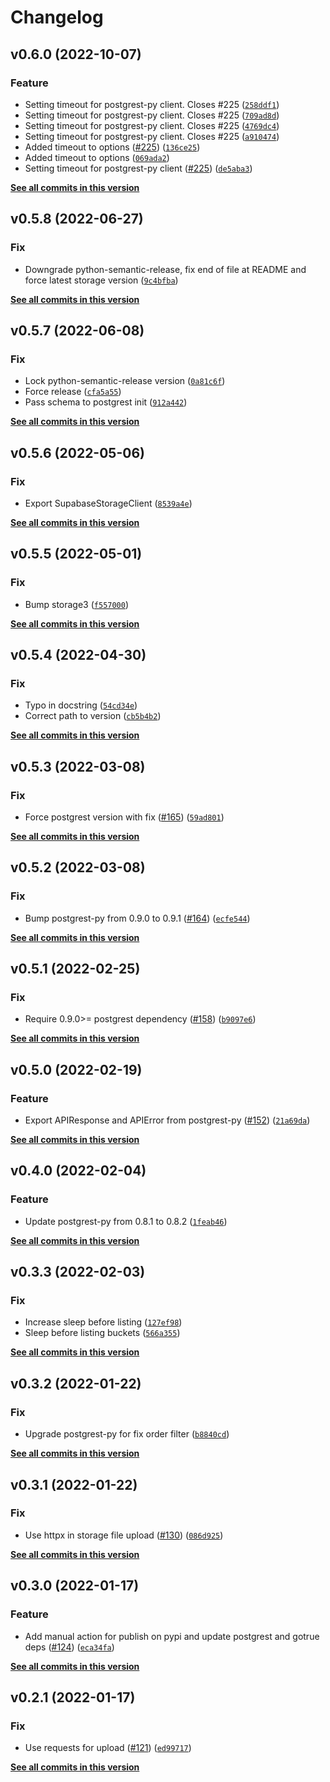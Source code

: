 # Changelog

<!--next-version-placeholder-->

## v0.6.0 (2022-10-07)
### Feature
* Setting timeout for postgrest-py client. Closes #225 ([`258ddf1`](https://github.com/supabase-community/supabase-py/commit/258ddf12e2c5df8b30175c7a295934bc0f78133d))
* Setting timeout for postgrest-py client. Closes #225 ([`709ad8d`](https://github.com/supabase-community/supabase-py/commit/709ad8dd12f5654ba44c34b5a03e9d0c191a09e3))
* Setting timeout for postgrest-py client. Closes #225 ([`4769dc4`](https://github.com/supabase-community/supabase-py/commit/4769dc4aa8fef866e1173cd3d1e39923ba0aadd6))
* Setting timeout for postgrest-py client. Closes #225 ([`a910474`](https://github.com/supabase-community/supabase-py/commit/a910474b6827f1e9dbf9f0dd5f127788ca6da29d))
* Added timeout to options ([#225](https://github.com/supabase-community/supabase-py/issues/225)) ([`136ce25`](https://github.com/supabase-community/supabase-py/commit/136ce2576c859cf87175778e1569e073bb67aa63))
* Added timeout to options ([`069ada2`](https://github.com/supabase-community/supabase-py/commit/069ada2f14c44e96f20e60c31ad1fdb8d9beb9e4))
* Setting timeout for postgrest-py client ([#225](https://github.com/supabase-community/supabase-py/issues/225)) ([`de5aba3`](https://github.com/supabase-community/supabase-py/commit/de5aba359ad21fd35f4e222f4693913b9777618e))

**[See all commits in this version](https://github.com/supabase-community/supabase-py/compare/v0.5.8...v0.6.0)**

## v0.5.8 (2022-06-27)
### Fix
* Downgrade python-semantic-release, fix end of file at README and force latest storage version ([`9c4bfba`](https://github.com/supabase-community/supabase-py/commit/9c4bfbab5539fbe242bbb728e7ad03037a79563a))

**[See all commits in this version](https://github.com/supabase-community/supabase-py/compare/v0.5.7...v0.5.8)**

## v0.5.7 (2022-06-08)
### Fix
* Lock python-semantic-release version ([`0a81c6f`](https://github.com/supabase-community/supabase-py/commit/0a81c6f84877b1c0d13a8214493f21a3afded4ba))
* Force release ([`cfa5a55`](https://github.com/supabase-community/supabase-py/commit/cfa5a5533afcc500be787e2e4fa1de78dce5aaa5))
* Pass schema to postgrest init ([`912a442`](https://github.com/supabase-community/supabase-py/commit/912a4420e9dc9c098cd49ad5cb7631ac86cb2b89))

**[See all commits in this version](https://github.com/supabase-community/supabase-py/compare/v0.5.6...v0.5.7)**

## v0.5.6 (2022-05-06)
### Fix
* Export SupabaseStorageClient ([`8539a4e`](https://github.com/supabase-community/supabase-py/commit/8539a4eeb6109712a600e92736fa5a0a3df343c8))

**[See all commits in this version](https://github.com/supabase-community/supabase-py/compare/v0.5.5...v0.5.6)**

## v0.5.5 (2022-05-01)
### Fix
* Bump storage3 ([`f557000`](https://github.com/supabase-community/supabase-py/commit/f557000ff4b0ad3304a6a058e49a0e07979cc09c))

**[See all commits in this version](https://github.com/supabase-community/supabase-py/compare/v0.5.4...v0.5.5)**

## v0.5.4 (2022-04-30)
### Fix
* Typo in docstring ([`54cd34e`](https://github.com/supabase-community/supabase-py/commit/54cd34e0b0d6af7e477fefeab38f7ccb6ce2f81a))
* Correct path to version ([`cb5b4b2`](https://github.com/supabase-community/supabase-py/commit/cb5b4b251d5504feb0d6e94e1aa058bf5fc7a646))

**[See all commits in this version](https://github.com/supabase-community/supabase-py/compare/v0.5.3...v0.5.4)**

## v0.5.3 (2022-03-08)
### Fix
* Force postgrest version with fix ([#165](https://github.com/supabase-community/supabase-py/issues/165)) ([`59ad801`](https://github.com/supabase-community/supabase-py/commit/59ad801b2e51dc3c9d4cc82069bd19501f0bd923))

**[See all commits in this version](https://github.com/supabase-community/supabase-py/compare/v0.5.2...v0.5.3)**

## v0.5.2 (2022-03-08)
### Fix
* Bump postgrest-py from 0.9.0 to 0.9.1 ([#164](https://github.com/supabase-community/supabase-py/issues/164)) ([`ecfe544`](https://github.com/supabase-community/supabase-py/commit/ecfe5448c52c23e496767c5a9965f3b0430ff408))

**[See all commits in this version](https://github.com/supabase-community/supabase-py/compare/v0.5.1...v0.5.2)**

## v0.5.1 (2022-02-25)
### Fix
* Require 0.9.0>= postgrest dependency ([#158](https://github.com/supabase-community/supabase-py/issues/158)) ([`b9097e6`](https://github.com/supabase-community/supabase-py/commit/b9097e665b411ea53cad70b9c1cc893d61fe295f))

**[See all commits in this version](https://github.com/supabase-community/supabase-py/compare/v0.5.0...v0.5.1)**

## v0.5.0 (2022-02-19)
### Feature
* Export APIResponse and APIError from postgrest-py ([#152](https://github.com/supabase-community/supabase-py/issues/152)) ([`21a69da`](https://github.com/supabase-community/supabase-py/commit/21a69da238b043f48fba6d700830c40c6bcbf8fb))

**[See all commits in this version](https://github.com/supabase-community/supabase-py/compare/v0.4.0...v0.5.0)**

## v0.4.0 (2022-02-04)
### Feature
* Update postgrest-py from 0.8.1 to 0.8.2 ([`1feab46`](https://github.com/supabase-community/supabase-py/commit/1feab46f2df64de014aa550952192366cc8055ef))

**[See all commits in this version](https://github.com/supabase-community/supabase-py/compare/v0.3.3...v0.4.0)**

## v0.3.3 (2022-02-03)
### Fix
* Increase sleep before listing ([`127ef98`](https://github.com/supabase-community/supabase-py/commit/127ef98d56eceef992b1ed9cfdc69b9701f3b92a))
* Sleep before listing buckets ([`566a355`](https://github.com/supabase-community/supabase-py/commit/566a35587983361f2bb2bc5c58f3b82b02d6ed0e))

**[See all commits in this version](https://github.com/supabase-community/supabase-py/compare/v0.3.2...v0.3.3)**

## v0.3.2 (2022-01-22)
### Fix
* Upgrade postgrest-py for fix order filter ([`b8840cd`](https://github.com/supabase-community/supabase-py/commit/b8840cdc07cd7d53767fe2c321761558aecd5bd4))

**[See all commits in this version](https://github.com/supabase-community/supabase-py/compare/v0.3.1...v0.3.2)**

## v0.3.1 (2022-01-22)
### Fix
* Use httpx in storage file upload ([#130](https://github.com/supabase-community/supabase-py/issues/130)) ([`086d925`](https://github.com/supabase-community/supabase-py/commit/086d92504f014079a125f5342c59d1d8bb7e795f))

**[See all commits in this version](https://github.com/supabase-community/supabase-py/compare/v0.3.0...v0.3.1)**

## v0.3.0 (2022-01-17)
### Feature
* Add manual action for publish on pypi and update postgrest and gotrue deps ([#124](https://github.com/supabase-community/supabase-py/issues/124)) ([`eca34fa`](https://github.com/supabase-community/supabase-py/commit/eca34fa222c8f7be7c30586f74cbe9fe9df3018f))

**[See all commits in this version](https://github.com/supabase-community/supabase-py/compare/v0.2.1...v0.3.0)**

## v0.2.1 (2022-01-17)
### Fix
* Use requests for upload ([#121](https://github.com/supabase-community/supabase-py/issues/121)) ([`ed99717`](https://github.com/supabase-community/supabase-py/commit/ed99717fdd611915b9a697db183a42795cf3e545))

**[See all commits in this version](https://github.com/supabase-community/supabase-py/compare/v0.2.0...v0.2.1)**
